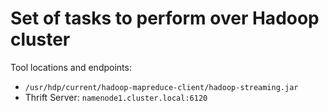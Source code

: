# Set of tasks to perform over Hadoop cluster

Tool locations and endpoints:
* `/usr/hdp/current/hadoop-mapreduce-client/hadoop-streaming.jar`
* Thrift Server: `namenode1.cluster.local:6120`
